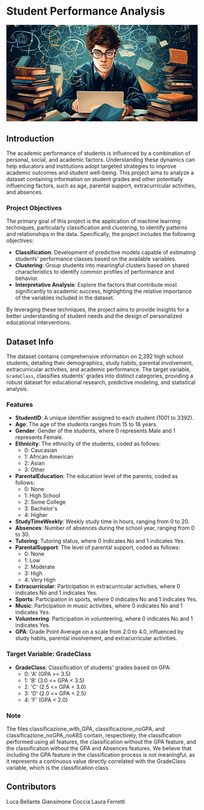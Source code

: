 # Student Performance Analysis

![Logo progetto](Docs/student_dataset-cover.jpg)

## Introduction

The academic performance of students is influenced by a combination of personal, social, and academic factors. Understanding these dynamics can help educators and institutions adopt targeted strategies to improve academic outcomes and student well-being. This project aims to analyze a dataset containing information on student grades and other potentially influencing factors, such as age, parental support, extracurricular activities, and absences.

### Project Objectives

The primary goal of this project is the application of machine learning techniques, particularly classification and clustering, to identify patterns and relationships in the data. Specifically, the project includes the following objectives:

- **Classification**: Development of predictive models capable of estimating students' performance classes based on the available variables.
- **Clustering**: Group students into meaningful clusters based on shared characteristics to identify common profiles of performance and behavior.
- **Interpretative Analysis**: Explore the factors that contribute most significantly to academic success, highlighting the relative importance of the variables included in the dataset.

By leveraging these techniques, the project aims to provide insights for a better understanding of student needs and the design of personalized educational interventions.

## Dataset Info

The dataset contains comprehensive information on 2,392 high school students, detailing their demographics, study habits, parental involvement, extracurricular activities, and academic performance. The target variable, `GradeClass`, classifies students' grades into distinct categories, providing a robust dataset for educational research, predictive modeling, and statistical analysis.

### Features

- **StudentID**: A unique identifier assigned to each student (1001 to 3392).
- **Age**: The age of the students ranges from 15 to 18 years.
- **Gender**: Gender of the students, where 0 represents Male and 1 represents Female.
- **Ethnicity**: The ethnicity of the students, coded as follows:
  - 0: Caucasian
  - 1: African American
  - 2: Asian
  - 3: Other
- **ParentalEducation**: The education level of the parents, coded as follows:
  - 0: None
  - 1: High School
  - 2: Some College
  - 3: Bachelor's
  - 4: Higher
- **StudyTimeWeekly**: Weekly study time in hours, ranging from 0 to 20.
- **Absences**: Number of absences during the school year, ranging from 0 to 30.
- **Tutoring**: Tutoring status, where 0 indicates No and 1 indicates Yes.
- **ParentalSupport**: The level of parental support, coded as follows:
  - 0: None
  - 1: Low
  - 2: Moderate
  - 3: High
  - 4: Very High
- **Extracurricular**: Participation in extracurricular activities, where 0 indicates No and 1 indicates Yes.
- **Sports**: Participation in sports, where 0 indicates No and 1 indicates Yes.
- **Music**: Participation in music activities, where 0 indicates No and 1 indicates Yes.
- **Volunteering**: Participation in volunteering, where 0 indicates No and 1 indicates Yes.
- **GPA**: Grade Point Average on a scale from 2.0 to 4.0, influenced by study habits, parental involvement, and extracurricular activities.

### Target Variable: GradeClass

- **GradeClass**: Classification of students' grades based on GPA:
  - 0: 'A' (GPA >= 3.5)
  - 1: 'B' (3.0 <= GPA < 3.5)
  - 2: 'C' (2.5 <= GPA < 3.0)
  - 3: 'D' (2.0 <= GPA < 2.5)
  - 4: 'F' (GPA < 2.0)

### Note
The files classificazione_with_GPA, classificazione_noGPA, and classificazione_noGPA_noABS contain, respectively, the classification performed using all features, the classification without the GPA feature, and the classification without the GPA and Absences features. We believe that including the GPA feature in the classification process is not meaningful, as it represents a continuous value directly correlated with the GradeClass variable, which is the classification class.

## Contributors
Luca Bellante
Giansimone Coccia
Laura Ferretti
